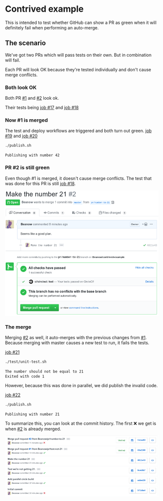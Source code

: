 # Contrived example

This is intended to test whether GitHub can show a PR as green when it will definitely fail when performing an auto-merge.

## The scenario

We've got two PRs which will pass tests on their own.
But in combination will fail.

Each PR will look OK because they're tested individually and don't cause merge conflicts.

### Both look OK

Both PR [#1](https://github.com/Beanow/contrived-example/pull/1) and
[#2](https://github.com/Beanow/contrived-example/pull/2) look ok.

Their tests being [job #17](https://circleci.com/gh/Beanow/contrived-example/17) and
[job #18](https://circleci.com/gh/Beanow/contrived-example/18)

### Now #1 is merged

The test and deploy workflows are triggered and both turn out green.
[job #19](https://circleci.com/gh/Beanow/contrived-example/19) and
[job #20](https://circleci.com/gh/Beanow/contrived-example/20)

```
./publish.sh

Publishing with number 42
```

### PR #2 is still green

Even though #1 is merged, it doesn't cause merge conflicts.
The test that was done for this PR is still
[job #18](https://circleci.com/gh/Beanow/contrived-example/18).

![PR #2 is still green](img/green-pr2.png)

### The merge

Merging [#2](https://github.com/Beanow/contrived-example/pull/2) as well,
it auto-merges with the previous changes from [#1](https://github.com/Beanow/contrived-example/pull/1).
Because merging with master causes a new test to run, it fails the tests.

[job #21](https://circleci.com/gh/Beanow/contrived-example/21)
```
./test/unit-test.sh

The number should not be equal to 21
Exited with code 1
```

However, because this was done in parallel, we did publish the invalid code.

[job #22](https://circleci.com/gh/Beanow/contrived-example/22)
```
./publish.sh

Publishing with number 21
```

To summarize this, you can look at the commit history.
The first ❌ we get is when [#2](https://github.com/Beanow/contrived-example/pull/2) is already merged.

![commit history](img/test-summary.png)
